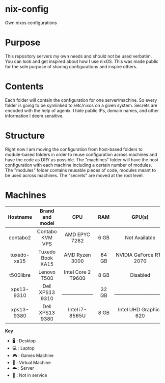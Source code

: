 # nix-config
Own nixos configurations

# Purpose
This repository servers my own needs and should not be used verbatim.
You can look and get inspired about how I use nixOS.
This was made public for the sole purpose of sharing configurations and inspire others.

# Contents
Each folder will contain the configuration for one server/machine.
So every folder is going to be symlinked to /etc/nixos on a given system.
Secrets are encoded with the help of agenix.
I hide public IPs, domain names, and other information I deem sensitive.

# Structure
Right now I am moving the configuration from host-based folders to module-based folders in order
to reuse configuration across machines and have the code as DRY as possible.
The "machines" folder will have the host configuration with each machine including a certain number of modules.
The "modules" folder contains reusable pieces of code, modules meant to be used across machines.
The "secrets" are moved at the root level.

# Machines

|   Hostname  | Brand and model  |   CPU              |  RAM  |   GPU(s)                | Role | OS  | State |
| :---------: | :--------------: | :----------------: | :---: | :---------------------: | :--: | :-: | :---: |
| contabo2    | Contabo KVM VPS  | AMD EPYC 7282      | 6  GB | Not Available           | ☁️    | ❄️   | ✅    |
| tuxedo-xa15 | Tuxedo Book XA15 | AMD Ryzen 3000     | 64 GB | NVIDIA GeForce RTX 2070 | 💻️   | ❄️   | ✅    |
| t500libre   | Lenovo T500      | Intel Core 2 T9600 | 8  GB | Disabled                | ☁️    | ❄️   | ✅    |
| xps13-9310  | Dell XPS13 9310  | ______________     | 32 GB | _______________________ | 💻️   | ❄️   | ✅    |
| xps13-9380  | Dell XPS13 9380  | Intel i7-8565U     | 8  GB | Intel UHD Graphics 620  | 💻️   | ❄️   | ✅    |


**Key**
- 🖥️ : Desktop
- 💻️ : Laptop
- 🎮️ : Games Machine
- 🐄 : Virtual Machine
- ☁️ : Server
- 🧟 : Not in service
